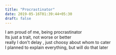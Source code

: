 ```yaml
---
title: "Procrastinator"
date: 2019-05-16T01:39:44+05:30
draft: false
---
```


I am proud of me, being procrastinator  
Its just a trait, not worse or better  
really I don't delay , just choosy about whom to cater  
I planned to explain everything, but will do that later  

